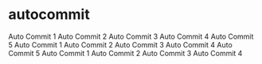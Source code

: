 # autocommit
Auto Commit 1
Auto Commit 2
Auto Commit 3
Auto Commit 4
Auto Commit 5
Auto Commit 1
Auto Commit 2
Auto Commit 3
Auto Commit 4
Auto Commit 5
Auto Commit 1
Auto Commit 2
Auto Commit 3
Auto Commit 4
